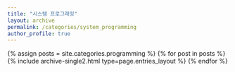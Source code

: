 ```yaml
---
title: "시스템 프로그래밍"
layout: archive
permalink: /categories/system_programming
author_profile: true
---
```


{% assign posts = site.categories.programming %}
{% for post in posts %} {% include archive-single2.html type=page.entries_layout %} {% endfor %}